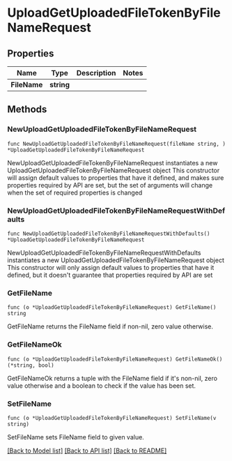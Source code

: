 # UploadGetUploadedFileTokenByFileNameRequest

## Properties

Name | Type | Description | Notes
------------ | ------------- | ------------- | -------------
**FileName** | **string** |  | 

## Methods

### NewUploadGetUploadedFileTokenByFileNameRequest

`func NewUploadGetUploadedFileTokenByFileNameRequest(fileName string, ) *UploadGetUploadedFileTokenByFileNameRequest`

NewUploadGetUploadedFileTokenByFileNameRequest instantiates a new UploadGetUploadedFileTokenByFileNameRequest object
This constructor will assign default values to properties that have it defined,
and makes sure properties required by API are set, but the set of arguments
will change when the set of required properties is changed

### NewUploadGetUploadedFileTokenByFileNameRequestWithDefaults

`func NewUploadGetUploadedFileTokenByFileNameRequestWithDefaults() *UploadGetUploadedFileTokenByFileNameRequest`

NewUploadGetUploadedFileTokenByFileNameRequestWithDefaults instantiates a new UploadGetUploadedFileTokenByFileNameRequest object
This constructor will only assign default values to properties that have it defined,
but it doesn't guarantee that properties required by API are set

### GetFileName

`func (o *UploadGetUploadedFileTokenByFileNameRequest) GetFileName() string`

GetFileName returns the FileName field if non-nil, zero value otherwise.

### GetFileNameOk

`func (o *UploadGetUploadedFileTokenByFileNameRequest) GetFileNameOk() (*string, bool)`

GetFileNameOk returns a tuple with the FileName field if it's non-nil, zero value otherwise
and a boolean to check if the value has been set.

### SetFileName

`func (o *UploadGetUploadedFileTokenByFileNameRequest) SetFileName(v string)`

SetFileName sets FileName field to given value.



[[Back to Model list]](../README.md#documentation-for-models) [[Back to API list]](../README.md#documentation-for-api-endpoints) [[Back to README]](../README.md)


